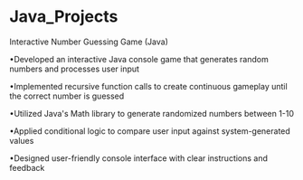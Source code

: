 # Java_Projects
Interactive Number Guessing Game (Java)

•Developed an interactive Java console game that generates random numbers and processes user input

•Implemented recursive function calls to create continuous gameplay until the correct number is guessed

•Utilized Java's Math library to generate randomized numbers between 1-10

•Applied conditional logic to compare user input against system-generated values

•Designed user-friendly console interface with clear instructions and feedback
